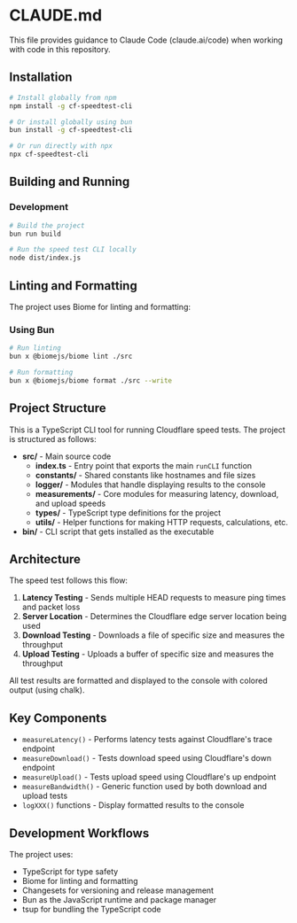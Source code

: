 # CLAUDE.md

This file provides guidance to Claude Code (claude.ai/code) when working with code in this repository.

## Installation

```bash
# Install globally from npm
npm install -g cf-speedtest-cli

# Or install globally using bun
bun install -g cf-speedtest-cli

# Or run directly with npx
npx cf-speedtest-cli
```

## Building and Running

### Development

```bash
# Build the project
bun run build

# Run the speed test CLI locally
node dist/index.js
```

## Linting and Formatting

The project uses Biome for linting and formatting:

### Using Bun

```bash
# Run linting
bun x @biomejs/biome lint ./src

# Run formatting
bun x @biomejs/biome format ./src --write
```

## Project Structure

This is a TypeScript CLI tool for running Cloudflare speed tests. The project is structured as follows:

- **src/** - Main source code 
  - **index.ts** - Entry point that exports the main `runCLI` function
  - **constants/** - Shared constants like hostnames and file sizes
  - **logger/** - Modules that handle displaying results to the console
  - **measurements/** - Core modules for measuring latency, download, and upload speeds
  - **types/** - TypeScript type definitions for the project
  - **utils/** - Helper functions for making HTTP requests, calculations, etc.
- **bin/** - CLI script that gets installed as the executable

## Architecture

The speed test follows this flow:

1. **Latency Testing** - Sends multiple HEAD requests to measure ping times and packet loss
2. **Server Location** - Determines the Cloudflare edge server location being used
3. **Download Testing** - Downloads a file of specific size and measures the throughput
4. **Upload Testing** - Uploads a buffer of specific size and measures the throughput

All test results are formatted and displayed to the console with colored output (using chalk).

## Key Components

- `measureLatency()` - Performs latency tests against Cloudflare's trace endpoint
- `measureDownload()` - Tests download speed using Cloudflare's down endpoint
- `measureUpload()` - Tests upload speed using Cloudflare's up endpoint
- `measureBandwidth()` - Generic function used by both download and upload tests
- `logXXX()` functions - Display formatted results to the console

## Development Workflows

The project uses:
- TypeScript for type safety
- Biome for linting and formatting
- Changesets for versioning and release management
- Bun as the JavaScript runtime and package manager
- tsup for bundling the TypeScript code